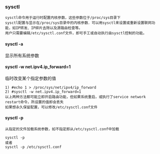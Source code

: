 ### sysctl
```
sysctl命令用于运行时配置内核参数，这些参数位于/proc/sys目录下
sysctl配置与显示在/proc/sys目录中的内核参数．可以用sysctl来设置或重新设置联网功能，如IP转发、IP碎片去除以及源路由检查等。
用户只需要编辑/etc/sysctl.conf文件，即可手工或自动执行由sysctl控制的功能。
```

#### sysctl -a
显示所有系统参数

#### sysctl -w net.ipv4.ip_forward=1
临时改变某个指定参数的值
```
1) #echo 1 > /proc/sys/net/ipv4/ip_forward
2) #sysctl -w net.ipv4.ip_forward=1
以上两种方法都可能立即开启路由功能，但如果系统重启，或执行了service network restart命令，所设置的值即会丢失
如果想永久保留配置，可以修改/etc/sysctl.conf文件
```

#### sysctl -p
```
从指定的文件加载系统参数，如不指定即从/etc/sysctl.conf中加载

sysctl -p
或者
sysctl -p /etc/sysctl.conf
```

